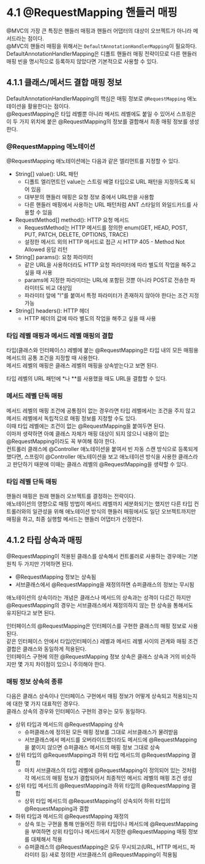 # 4.1 @RequestMapping 핸들러 매핑

@MVC의 가장 큰 특징은 핸들러 매핑과 핸들러 어댑터의 대상이 오브젝트가 아니라 메서드라는 점이다.  
@MVC의 핸들러 매핑을 위해서는 `DefaultAnnotationHandlerMapping`이 필요하다.  
DefaultAnnotationHandlerMapping은 디폴트 핸들러 매핑 전략이므로 다른 핸들러 매핑 빈을 명시적으로 등록하지 않았다면 기본적으로 사용할 수 있다.

## 4.1.1 클래스/메서드 결합 매핑 정보

DefaultAnnotationHandlerMapping의 핵심은 매핑 정보로 `@RequestMapping` 애노테이션을 활용한다는 점이다.  
@RequestMapping은 타입 레벨뿐 아니라 메서드 레벨에도 붙일 수 있어서 스프링은 이 두 가지 위치에 붙은 @RequestMapping의 정보를 결합해서 최종 매핑 정보를 생성한다.

### @RequestMapping 애노테이션

@RequestMapping 애노테이션에는 다음과 같은 엘리먼트를 지정할 수 있다.  

- String[] value(): URL 패턴
  - 디폴트 엘리먼트인 value는 스트링 배열 타입으로 URL 패턴을 지정하도록 되어 있음
  - 대부분의 핸들러 매핑은 요청 정보 중에서 URL만을 사용함
  - 다른 핸들러 매핑에서 사용하는 URL 패턴처럼 ANT 스타일의 와일드카드를 사용할 수 있음
- RequestMethod[] method(): HTTP 요청 메서드
  - RequestMethod는 HTTP 메서드를 정의한 enum(GET, HEAD, POST, PUT, PATCH, DELETE, OPTIONS, TRACE)
  - 설정한 메서드 외의 HTTP 메서드로 접근 시 HTTP 405 - Method Not Allowed 응답 리턴
- String[] params(): 요청 파라미터
  - 같은 URL을 사용하더라도 HTTP 요청 파라미터에 따라 별도의 작업을 해주고 싶을 때 사용
  - params에 지정한 파라미터는 URL에 포함된 것뿐 아니라 POST로 전송한 파라미터도 비교 대상임
  - 파라미터 앞에 "!"를 붙여서 특정 파라미터가 존재하지 않아야 한다는 조건 지정 가능
- String[] headers(): HTTP 헤더
  - HTTP 헤더의 값에 따라 별도의 작업을 해주고 싶을 때 사용

### 타입 레벨 매핑과 메서드 레벨 매핑의 결합

타입(클래스와 인터페이스) 레벨에 붙는 @RequestMapping은 타입 내의 모든 매핑용 메서드의 공통 조건을 지정할 때 사용한다.  
메서드 레벨의 매핑은 클래스 레벨의 매핑을 상속받는다고 보면 된다.

타입 레벨의 URL 패턴에 *나 **를 사용했을 때도 URL을 결합할 수 있다.  

### 메서드 레벨 단독 매핑

메서드 레벨의 매핑 조건에 공통점이 없는 경우라면 타입 레벨에서는 조건을 주지 않고 메서드 레벨에서 독립적으로 매핑 정보를 지정할 수도 있다.  
이때 타입 레벨에는 조건이 없는 @RequestMapping을 붙여두면 된다.  
이마저 생략하면 아예 클래스 자체가 매핑 대상이 되지 않으니 내용이 없는 @RequestMapping이라도 꼭 부여해 줘야 한다.  
컨트롤러 클래스에 @Controller 애노테이션을 붙여서 빈 자동 스캔 방식으로 등록되게 했다면, 스프링이 @Controller 애노테이션을 보고 애노테이션 방식을 사용한 클래스라고 판단하기 때문에 이때는 클래스 레벨의 @RequestMapping을 생략할 수 있다.

### 타입 레벨 단독 매핑

핸들러 매핑은 원래 핸들러 오브젝트를 결정하는 전략이다.  
애노테이션의 영향으로 매핑 방법이 메서드 레벨까지 세분화되기는 했지만 다른 타입 컨트롤러와의 일관성을 위해 애노테이션 방식의 핸들러 매핑에서도 일단 오브젝트까지만 매핑을 하고, 최종 실행할 메서드는 핸들러 어댑터가 선정한다.

## 4.1.2 타립 상속과 매핑

@RequestMapping이 적용된 클래스를 상속해서 컨트롤러로 사용하는 경우에는 기본 원칙 두 가지만 기억하면 된다.

- @RequestMapping 정보는 상속됨
- 서브클래스에서 @RequestMapping을 재정의하면 슈퍼클래스의 정보는 무시됨

애노테이션의 상속이라는 개념은 클래스나 메서드의 상속과는 성격이 다르긴 하지만 @RequestMapping의 경우는 서브클래스에서 재정의하지 않는 한 상속을 통해서도 유지된다고 보면 된다.

인터페이스의 @RequestMapping은 인터페이스를 구현한 클래스의 매핑 정보로 사용된다.  
같은 인터페이스 안에서 타입(인터페이스) 레벨과 메서드 레벨 사이의 관계와 매핑 조건 결합은 클래스와 동일하게 적용된다.  
인터페이스 구현에 의한 @RequestMapping 정보 상속은 클래스 상속과 거의 비슷하지만 몇 가지 차이점이 있으니 주의해야 한다.

### 매핑 정보 상속의 종류

다음은 클래스 상속이나 인터페이스 구현에서 매핑 정보가 어떻게 상속되고 적용되는지에 대한 몇 가지 대표적인 경우다.  
클래스 상속의 경우와 인터페이스 구현의 경우는 모두 동일하다.

- 상위 타입과 메서드의 @RequestMapping 상속
  - 슈퍼클래스에 정의된 모든 매핑 정보를 그대로 서브클래스가 물려받음
  - 서브클래스에서 메서드를 오버라이드했더라도 메서드에 @RequestMapping을 붙이지 않으면 슈퍼클래스 메서드의 매핑 정보 그대로 상속
- 상위 타입의 @RequestMapping과 하위 타입 메서드의 @RequestMapping 결합
  - 마치 서브클래스의 타입 레벨에 @RequestMapping이 정의되어 있는 것처럼 각 메서드의 매핑 정보가 결합되어서 최종적인 메서드 레벨의 매핑 조건 생성
- 상위 타입 메서드의 @RequestMapping과 하위 타입의 @RequestMapping 결합
  - 상위 타입 메서드의 @RequestMapping이 상속되어 하위 타입의 @RequestMapping과 결합
- 하위 타입과 메서드의 @RequestMapping 재정의
  - 상속 또는 구현을 통해 만들어진 하위 타입이나 메서드에 @RequestMapping을 부여하면 상위 타입이나 메서드에서 지정한 @RequestMapping 매핑 정보를 대체해서 적용
  - 슈퍼클래스의 @RequestMapping은 모두 무시되고(URL, HTTP 메서드, 파라미터 등) 새로 정의한 서브클래스의 @RequestMapping이 적용됨
